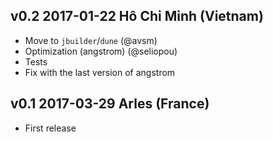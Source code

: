 v0.2 2017-01-22 Hô Chi Minh (Vietnam)
---------------------------------

- Move to `jbuilder`/`dune` (@avsm)
- Optimization (angstrom) (@seliopou)
- Tests
- Fix with the last version of angstrom


v0.1 2017-03-29 Arles (France)
---------------------------------

- First release
